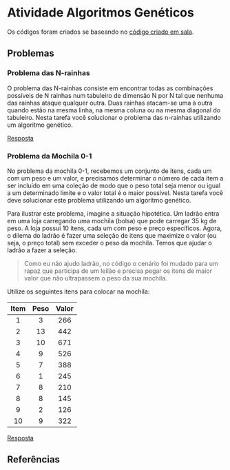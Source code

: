 # Atividade Algoritmos Genéticos

Os códigos foram criados se baseando no [código criado em sala](./algoritmo_exemplo.ipynb).

## Problemas

### Problema das N-rainhas

O problema das N-rainhas consiste em encontrar todas as combinações possíveis de N rainhas num tabuleiro de dimensão N por N tal que nenhuma das rainhas ataque qualquer outra. Duas rainhas atacam-se uma à outra quando estão na mesma linha, na mesma coluna ou na mesma diagonal do tabuleiro. Nesta tarefa você solucionar o problema das n-rainhas utilizando um algoritmo genético.

[Resposta](./n_rainhas.py)

### Problema da Mochila 0-1

No problema da mochila 0-1, recebemos um conjunto de itens, cada um com um peso e um valor, e precisamos determinar o número de cada item a ser incluído em uma coleção de modo que o peso total seja menor ou igual a um determinado limite e o valor total é o maior possível. Nesta tarefa você deve solucionar este problema utilizando um algoritmo genético.

Para ilustrar este problema, imagine a situação hipotética. Um ladrão entra em uma loja carregando uma mochila (bolsa) que pode carregar 35 kg de peso. A loja possui 10 itens, cada um com peso e preço específicos. Agora, o dilema do ladrão é fazer uma seleção de itens que maximize o valor (ou seja, o preço total) sem exceder o peso da mochila. Temos que ajudar o ladrão a fazer a seleção.

> Como eu não ajudo ladrão, no código o cenário foi mudado para um rapaz que participa de um leilão e precisa pegar os itens de maior valor que não ultrapassem o peso da sua mochila.

Utilize os seguintes itens para colocar na mochila:

| Item  | Peso  | Valor |
| :---: | :---: | :---: |
|   1   |   3   |  266  |
|   2   |  13   |  442  |
|   3   |  10   |  671  |
|   4   |   9   |  526  |
|   5   |   7   |  388  |
|   6   |   1   |  245  |
|   7   |   8   |  210  |
|   8   |   8   |  145  |
|   9   |   2   |  126  |
|  10   |   9   |  322  |

[Resposta](./mochila_1_0.py)

## Referências